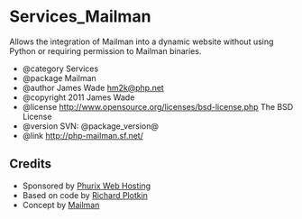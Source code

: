 Services_Mailman
================

Allows the integration of Mailman into a dynamic website without using Python or requiring permission to Mailman binaries.

* @category  Services
* @package   Mailman
* @author    James Wade <hm2k@php.net>
* @copyright 2011 James Wade
* @license   http://www.opensource.org/licenses/bsd-license.php The BSD License
* @version   SVN: @package_version@
* @link      http://php-mailman.sf.net/

Credits
-------

* Sponsored by [Phurix Web Hosting](http://www.phurix.co.uk/)
* Based on code by [Richard Plotkin](http://www.richardplotkin.com/)
* Concept by [Mailman](http://wiki.list.org/pages/viewpage.action?pageId=4030567)